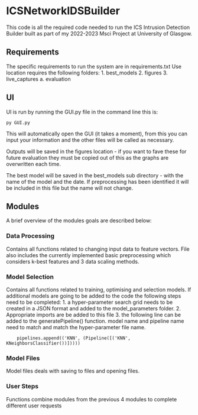 # ICSNetworkIDSBuilder
This code is all the required code needed to run the ICS Intrusion Detection Builder built as part of my 2022-2023 Msci Project at University of Glasgow. 

## Requirements
The specific requirements to run the system are in requirements.txt
Use location requires the following folders:
	1. best_models
	2. figures
	3. live_captures
		a. evaluation

## UI 
UI is run by running the GUI.py file in the command line this is:
```
py GUI.py
```
This will automatically open the GUI (it takes a moment), from this you can input your information and the other files will be called as necessary. 

Outputs will be saved in the figures location - if you want to fave these for future evaluation they must be copied out of this as the graphs are overwritten each time. 

The best model will be saved in the best_models sub directory - with the name of the model and the date. If preprocessing has been identified it will be included in this file but the name will not change. 

## Modules
A brief overview of the modules goals are described below:

### Data Processing 
Contains all functions related to changing input data to feature vectors. File also includes the currently implemented basic preprocessing which considers k-best features and 3 data scaling methods. 

### Model Selection
Contains all functions related to training, optimising and selection models.
If additional models are going to be added to the code the following steps need to be completed:
	1.  a hyper-parameter search grid needs to be created in a JSON format and added to the model_parameters folder.
	2. Appropriate imports are be added to this file
	3. the following line can be added to the generatePipeline() function.
	model name and pipeline name need to match and match the hyper-parameter file name.
```
	pipelines.append(('KNN', (Pipeline([('KNN', KNeighborsClassifier())]))))
```

### Model Files
Model files deals with saving to files and opening files.

### User Steps
Functions combine modules from the previous 4 modules to complete different user requests
